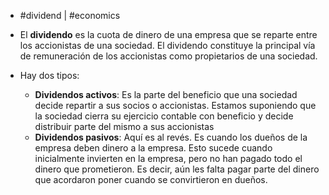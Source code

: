 - #dividend | #economics 


- El **dividendo** es la cuota de dinero de una empresa que se reparte entre los accionistas de una sociedad. El dividendo constituye la principal vía de remuneración de los accionistas como propietarios de una sociedad.
- Hay dos tipos:
	- **Dividendos activos**: Es la parte del beneficio que una sociedad decide repartir a sus socios o accionistas. Estamos suponiendo que la sociedad cierra su ejercicio contable con beneficio y decide distribuir parte del mismo a sus accionistas
    - **Dividendos pasivos**: Aquí es al revés. Es cuando los dueños de la empresa deben dinero a la empresa. Esto sucede cuando inicialmente invierten en la empresa, pero no han pagado todo el dinero que prometieron. Es decir, aún les falta pagar parte del dinero que acordaron poner cuando se convirtieron en dueños.